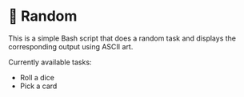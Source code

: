# 🎲 Random

This is a simple Bash script that does a random task and displays the corresponding output using ASCII art.

Currently available tasks:

- Roll a dice
- Pick a card

